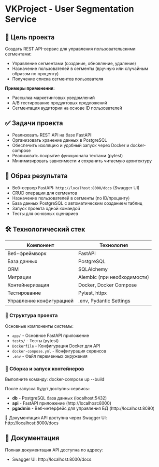 # VKProject - User Segmentation Service

## 🎯 Цель проекта
Создать REST API-сервис для управления пользовательскими сегментами:
- Управление сегментами (создание, обновление, удаление)
- Назначение пользователей в сегменты (вручную или случайным образом по проценту)
- Получение списка сегментов пользователя

**Примеры применения:**
- Рассылка маркетинговых уведомлений
- A/B тестирование продуктовых предложений
- Сегментация аудитории на основе ID пользователей

## ✅ Задачи проекта
- Реализовать REST API на базе FastAPI
- Организовать хранение данных в PostgreSQL
- Обеспечить изоляцию и удобный запуск через Docker и docker-compose
- Реализовать покрытие функционала тестами (pytest)
- Минимизировать зависимости и сохранить читаемую архитектуру

## 🎨 Образ результата
- Веб-сервер FastAPI: `http://localhost:8000/docs` (Swagger UI)
- CRUD операции для сегментов
- Назначение пользователей в сегменты (по ID/проценту)
- База данных PostgreSQL с автоматическим созданием таблиц
- Запуск проекта одной командой
- Тесты для основных сценариев

## 🛠️ Технологический стек
| Компонент               | Технология                          |
|-------------------------|-------------------------------------|
| Веб-фреймворк           | FastAPI                             |
| База данных             | PostgreSQL                          |
| ORM                     | SQLAlchemy                          |
| Миграции                | Alembic (при необходимости)         |
| Контейнеризация         | Docker, Docker Compose              |
| Тестирование            | Pytest, httpx                       |
| Управление конфигурацией| .env, Pydantic Settings             |

### 📁 Структура проекта
Основные компоненты системы:
- `app/` - Основное FastAPI приложение
- `tests/` - Тесты (pytest)
- `Dockerfile` - Конфигурация Docker для API
- `docker-compose.yml` - Конфигурация сервисов
- `.env` - Файл переменных окружения

### 🧱 Сборка и запуск контейнеров
Выполните команду:
docker-compose up --build

После запуска будут доступны сервисы:
- **db** - PostgreSQL база данных (localhost:5432)
- **api** - FastAPI приложение (http://localhost:8000)
- **pgadmin** - Веб-интерфейс для управления БД (http://localhost:8080)

📌 Документация API доступна через Swagger UI: http://localhost:8000/docs

## 📄 Документация
Полная документация API доступна по адресу:
- Swagger UI: http://localhost:8000/docs
